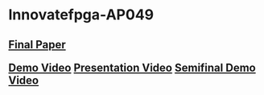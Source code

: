 # Innovatefpga-AP049
<h2>

[Final Paper](http://www.innovatefpga.com/cgi-bin/innovate/teams.pl?Id=AP049&All=1)

[Demo Video](https://youtu.be/EHzcJHJ4WhU)
[Presentation Video](https://youtu.be/MtJmKKRCLlM)
[Semifinal Demo Video](https://youtu.be/G_AMQiRGlIs)
</h2>
